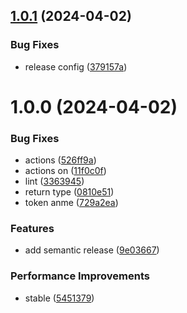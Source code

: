 ## [1.0.1](https://github.com/yasharsanaei/ng-reactive-state/compare/v1.0.0...v1.0.1) (2024-04-02)


### Bug Fixes

* release config ([379157a](https://github.com/yasharsanaei/ng-reactive-state/commit/379157ad03fbe5895c12ccf04a61aa193072000a))

# 1.0.0 (2024-04-02)


### Bug Fixes

* actions ([526ff9a](https://github.com/yasharsanaei/ng-reactive-state/commit/526ff9a5956ad2c887294e42c7dfd0baf2f09ee0))
* actions on ([11f0c0f](https://github.com/yasharsanaei/ng-reactive-state/commit/11f0c0f423d6f499496fd004885f19a75286500a))
* lint ([3363945](https://github.com/yasharsanaei/ng-reactive-state/commit/3363945e556a0e23ff938437ae64351e249b6f79))
* return type ([0810e51](https://github.com/yasharsanaei/ng-reactive-state/commit/0810e5140e36002c5b5b016b032a6edc1752c463))
* token anme ([729a2ea](https://github.com/yasharsanaei/ng-reactive-state/commit/729a2ea6263bfbcc002847f5ccc3b26c408c3fcb))


### Features

* add semantic release ([9e03667](https://github.com/yasharsanaei/ng-reactive-state/commit/9e036679ca14e98160d9fd313efaf638609fa36d))


### Performance Improvements

* stable ([5451379](https://github.com/yasharsanaei/ng-reactive-state/commit/5451379de36eecb26dbeea74bd3142ef6d37535f))
